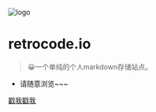 ![logo](../static/logo.svg)

# retrocode.io

> 😀一个单纯的个人markdown存储站点。

- 请随意浏览~~~

[戳我戳我](ABOUT/AboutMe.md)